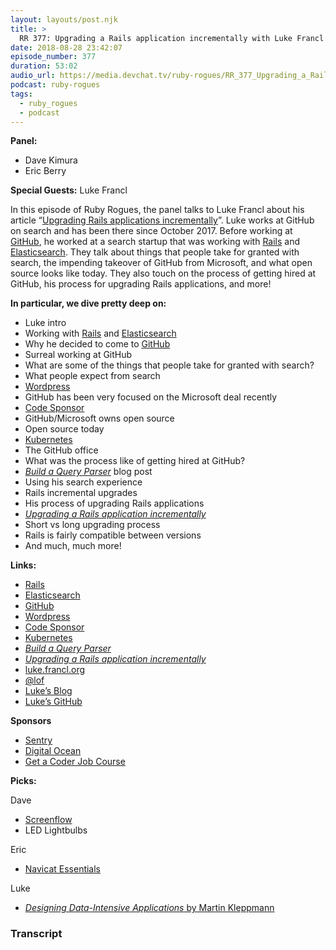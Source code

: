 ```yaml
---
layout: layouts/post.njk
title: >
  RR 377: Upgrading a Rails application incrementally with Luke Francl
date: 2018-08-28 23:42:07
episode_number: 377
duration: 53:02
audio_url: https://media.devchat.tv/ruby-rogues/RR_377_Upgrading_a_Rails_application_incrementally_with_Luke_Francl.mp3
podcast: ruby-rogues
tags:
  - ruby_rogues
  - podcast
---
```


**Panel:**

- Dave Kimura
- Eric Berry

**Special Guests:** Luke Francl

In this episode of Ruby Rogues, the panel talks to Luke Francl about his article “[Upgrading Rails applications incrementally](http://www.recursion.org/incremental-rails-upgrade/)”. Luke works at GitHub on search and has been there since October 2017. Before working at [GitHub](https://github.com/), he worked at a search startup that was working with [Rails](https://rubyonrails.org/) and [Elasticsearch](https://www.elastic.co/). They talk about things that people take for granted with search, the impending takeover of GitHub from Microsoft, and what open source looks like today. They also touch on the process of getting hired at GitHub, his process for upgrading Rails applications, and more!

**In particular, we dive pretty deep on:**

- Luke intro
- Working with [Rails](https://rubyonrails.org/) and [Elasticsearch](https://www.elastic.co/)
- Why he decided to come to [GitHub](https://github.com/)
- Surreal working at GitHub
- What are some of the things that people take for granted with search?
- What people expect from search
- [Wordpress](https://wordpress.com/)
- GitHub has been very focused on the Microsoft deal recently
- [Code Sponsor](https://codesponsor.io/)
- GitHub/Microsoft owns open source
- Open source today
- [Kubernetes](https://github.com/kubernetes/kubernetes)
- The GitHub office
- What was the process like of getting hired at GitHub?
- [_Build a Query Parser_](http://www.recursion.org/2017/7/1/build-a-query-parser) blog post
- Using his search experience
- Rails incremental upgrades
- His process of upgrading Rails applications
- [_Upgrading a Rails application incrementally_](http://www.recursion.org/incremental-rails-upgrade/)
- Short vs long upgrading process
- Rails is fairly compatible between versions
- And much, much more!

**Links:**

- [Rails](https://rubyonrails.org/)
- [Elasticsearch](https://www.elastic.co/)
- [GitHub](https://github.com/)
- [Wordpress](https://wordpress.com/)
- [Code Sponsor](https://codesponsor.io/)
- [Kubernetes](https://github.com/kubernetes/kubernetes)
- [_Build a Query Parser_](http://www.recursion.org/2017/7/1/build-a-query-parser)
- [_Upgrading a Rails application incrementally_](http://www.recursion.org/incremental-rails-upgrade/)
- [luke.francl.org](http://luke.francl.org/)
- [@lof](https://twitter.com/lof)
- [Luke’s Blog](http://www.recursion.org/)
- [Luke’s GitHub](https://github.com/look)

**Sponsors**

- [Sentry](https://sentry.io/welcome/)
- [Digital Ocean](https://www.digitalocean.com/)
- [Get a Coder Job Course](https://devchat.tv/get-a-coder-job/)

**Picks:**

Dave

- [Screenflow](https://www.telestream.net/screenflow/store.asp)
- LED Lightbulbs

Eric

- [Navicat Essentials](https://www.navicat.com/en/products/navicat-essentials)

Luke

- [_Designing Data-Intensive Applications_ by Martin Kleppmann](https://www.amazon.com/Designing-Data-Intensive-Applications-Reliable-Maintainable/dp/1449373321)

### Transcript
